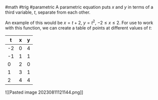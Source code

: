 #math #trig #parametric
A parametric equation puts $x$ and $y$ in terms of a third variable, $t$, separate from each other. 

An example of this would be $x=t+2$, $y=t^2$, $-2\leq x\leq 2$. For use to work with this function, we can create a table of points at different values of $t$:

| t   | x   | y   |
| --- | --- | --- |
| -2  | 0   | 4   |
| -1  | 1   | 1   |
| 0   | 2   | 0   |
| 1   | 3   | 1   |
| 2   | 4   | 4   |

![[Pasted image 20230811121144.png]]

